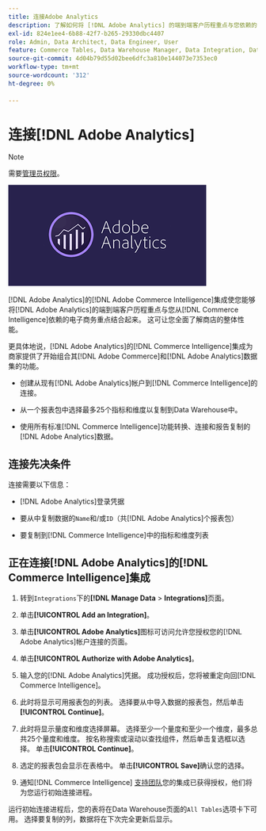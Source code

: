 ```yaml
---
title: 连接Adobe Analytics
description: 了解如何将 [!DNL Adobe Analytics] 的端到端客户历程重点与您依赖的 [!DNL Commerce Intelligence]的电子商务重点结合起来。
exl-id: 824e1ee4-6b88-42f7-b265-29330dbc4407
role: Admin, Data Architect, Data Engineer, User
feature: Commerce Tables, Data Warehouse Manager, Data Integration, Data Import/Export
source-git-commit: 4d04b79d55d02bee6dfc3a810e144073e7353ec0
workflow-type: tm+mt
source-wordcount: '312'
ht-degree: 0%

---
```


# 连接[!DNL Adobe Analytics]

>[!NOTE]
>
>需要[管理员权限](../../../administrator/user-management/user-management.md)。

![Adobe Analytics徽标](../../../assets/adobe-analytic-slogo.png)

[!DNL Adobe Analytics]的[!DNL Adobe Commerce Intelligence]集成使您能够将[!DNL Adobe Analytics]的端到端客户历程重点与您从[!DNL Commerce Intelligence]依赖的电子商务重点结合起来。 这可让您全面了解商店的整体性能。

更具体地说，[!DNL Adobe Analytics]的[!DNL Commerce Intelligence]集成为商家提供了开始组合其[!DNL Adobe Commerce]和[!DNL Adobe Analytics]数据集的功能。

- 创建从现有[!DNL Adobe Analytics]帐户到[!DNL Commerce Intelligence]的连接。

- 从一个报表包中选择最多25个指标和维度以复制到Data Warehouse中。

- 使用所有标准[!DNL Commerce Intelligence]功能转换、连接和报告复制的[!DNL Adobe Analytics]数据。

## 连接先决条件

连接需要以下信息：

- [!DNL Adobe Analytics]登录凭据

- 要从中复制数据的`Name`和/或`ID`（共[!DNL Adobe Analytics]个报表包）

- 要复制到[!DNL Commerce Intelligence]中的指标和维度列表

## 正在连接[!DNL Adobe Analytics]的[!DNL Commerce Intelligence]集成

1. 转到`Integrations`下的&#x200B;**[!DNL Manage Data** > **Integrations]**&#x200B;页面。

1. 单击&#x200B;**[!UICONTROL Add an Integration]**。

1. 单击&#x200B;**[!UICONTROL Adobe Analytics]**&#x200B;图标可访问允许您授权您的[!DNL Adobe Analytics]帐户连接的页面。

1. 单击&#x200B;**[!UICONTROL Authorize with Adobe Analytics]**。

1. 输入您的[!DNL Adobe Analytics]凭据。 成功授权后，您将被重定向回[!DNL Commerce Intelligence]。

1. 此时将显示可用报表包的列表。 选择要从中导入数据的报表包，然后单击&#x200B;**[!UICONTROL Continue]**。

1. 此时将显示量度和维度选择屏幕。 选择至少一个量度和至少一个维度，最多总共25个量度和维度。 按名称搜索或滚动以查找组件，然后单击复选框以选择。 单击&#x200B;**[!UICONTROL Continue]**。

1. 选定的报表包会显示在表格中。 单击&#x200B;**[!UICONTROL Save]**&#x200B;确认您的选择。

1. 通知[!DNL Commerce Intelligence] [支持团队](https://experienceleague.adobe.com/docs/commerce-knowledge-base/kb/troubleshooting/miscellaneous/mbi-service-policies.html)您的集成已获得授权，他们将为您运行初始连接进程。

运行初始连接进程后，您的表将在Data Warehouse页面的`All Tables`选项卡下可用。 选择要复制的列，数据将在下次完全更新后显示。

